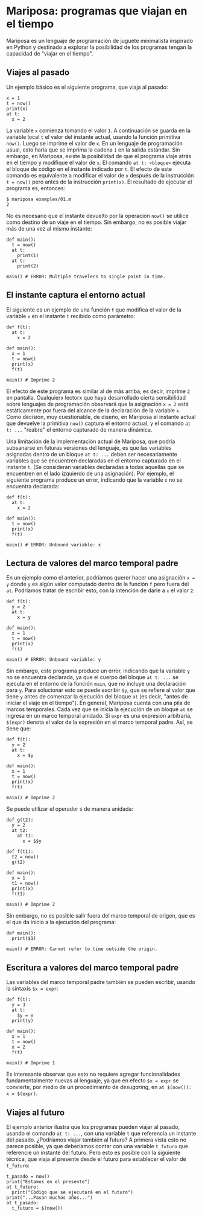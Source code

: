# Mariposa: programas que viajan en el tiempo

Mariposa es un lenguaje de programación de juguete minimalista inspirado en Python y destinado a explorar la posibilidad de los programas tengan la capacidad de "viajar en el tiempo".

## Viajes al pasado

Un ejemplo básico es el siguiente programa, que viaja al pasado:
```
x = 1
t = now()
print(x)
at t:
  x = 2
```
La variable `x` comienza tomando el valor `1`.
A continuación se guarda en la variable local `t` el valor del instante actual, usando la función primitiva `now()`.
Luego se imprime el valor de `x`. En un lenguaje de programación usual, esto haría que se imprima la cadena `1` en la salida estándar.
Sin embargo, en Mariposa, existe la posibilidad de que el programa viaje atrás en el tiempo y modifique el valor de `x`. El comando `at t: <bloque>` ejecuta el bloque de código en el instante indicado por `t`. El efecto de este comando es equivalente a modificar el valor de `x` después de la instrucción `t = now()` pero antes de la instrucción `print(x)`.
El resultado de ejecutar el programa es, entonces:
```
$ mariposa examples/01.m
2
```

No es necesario que el instante devuelto por la operación `now()` se utilice como destino
de un viaje en el tiempo.
Sin embargo, no es posible viajar más de una vez al mismo instante:
```
def main():
  t = now()
  at t:
    print(1)
  at t:
    print(2)

main() # ERROR: Multiple travelers to single point in time.
```

## El instante captura el entorno actual

El siguiente es un ejemplo de una función `f` que modifica el valor de la variable `x`
en el instante `t` recibido como parámetro:
```
def f(t):
  at t:
    x = 2

def main():
  x = 1
  t = now()
  print(x)
  f(t)

main() # Imprime 2
```
El efecto de este programa es similar al de más arriba, es decir, imprime `2` en pantalla.
Cualquierx lectorx que haya desarrollado cierta sensibilidad sobre lenguajes de programación
observará que la asignación `x = 2` está estáticamente por fuera del alcance de la declaración
de la variable `x`.
Como decisión, muy cuestionable, de diseño, en Mariposa el instante actual que
devuelve la primitiva `now()` captura el entorno actual,
y el comando `at t: ...` "reabre" el entorno capturado de manera dinámica.

Una limitación de la implementación actual de Mariposa, que podría subsanarse en futuras
versiones del lenguaje, es que las variables asignadas dentro de un bloque `at t: ...`
deben ser necesariamente variables que se encuentren declaradas en el entorno capturado
en el instante `t`. (Se consideran variables declaradas a todas aquellas que se encuentren
en el lado izquierdo de una asignación).
Por ejemplo, el siguiente programa produce un error, indicando que la variable `x` no
se encuentra declarada:
```
def f(t):
  at t:
    x = 2

def main():
  t = now()
  print(x)
  f(t)

main() # ERROR: Unbound variable: x
```

## Lectura de valores del marco temporal padre

En un ejemplo como el anterior, podríamos querer hacer una asignación `x = y`
donde `y` es algún valor computado dentro de la función `f` pero fuera del `at`.
Podríamos tratar de escribir esto, con la intención de darle a `x` el valor `2`:
```
def f(t):
  y = 2
  at t:
    x = y

def main():
  x = 1
  t = now()
  print(x)
  f(t)

main() # ERROR: Unbound variable: y
```
Sin embargo, este programa produce un error, indicando que la variable `y` no
se encuentra declarada, ya que el cuerpo del bloque `at t: ...` se ejecuta en el
entorno de la función `main`, que no incluye una declaración para `y`.
Para solucionar esto se puede escribir `$y`, que se refiere al valor que tiene `y`
antes de comenzar la ejecución del bloque `at` (es decir, "antes de iniciar el viaje
en el tiempo").
En general, Mariposa cuenta con una pila de marcos temporales.
Cada vez que se inicia la ejecución de un bloque `at` se ingresa en
un marco temporal anidado.
Si `expr` es una expresión arbitraria, `$(expr)` denota el valor de la expresión
en el marco temporal padre. Así, se tiene que:
```
def f(t):
  y = 2
  at t:
    x = $y

def main():
  x = 1
  t = now()
  print(x)
  f(t)

main() # Imprime 2
```

Se puede utilizar el operador `$` de manera anidada:
```
def g(t2):
  y = 2
  at t2:
    at t1:
      x = $$y

def f(t1):
  t2 = now()
  g(t2)

def main():
  x = 1
  t1 = now()
  print(x)
  f(t1)

main() # Imprime 2
```

Sin embargo, no es posible salir fuera del marco temporal de origen, que es el
que da inicio a la ejecución del programa:
```
def main():
  print($1)

main() # ERROR: Cannot refer to time outside the origin.
```

## Escritura a valores del marco temporal padre

Las variables del marco temporal padre también se pueden escribir, usando la
sintaxis `$x = expr`:
```
def f(t):
  y = 3
  at t:
    $y = x
  print(y)

def main():
  x = 1
  t = now()
  x = 2
  f(t)

main() # Imprime 1
```

Es interesante observar que esto no requiere agregar funcionalidades fundamentalmente
nuevas al lenguaje, ya que en efecto
`$x = expr` se convierte, por medio de un procedimiento de _desugaring_,
en `at $(now()): x = $(expr)`.

## Viajes al futuro

El ejemplo anterior ilustra que los programas pueden viajar al pasado, usando
el comando `at t: ...`, con una variable `t` que referencia un instante del pasado.
¿Podríamos viajar también al futuro? A primera vista esto no parece posible, ya que deberíamos
contar con una variable `t_futuro` que referencie un instante del futuro.
Pero esto es posible con la siguiente técnica, que viaja al presente desde el futuro
para establecer el valor de `t_futuro`:
```
t_pasado = now()
print("Estamos en el presente")
at t_futuro:
  print("Código que se ejecutará en el futuro")
print("...Pasan muchos años...")
at t_pasado:
  t_futuro = $(now())
```

